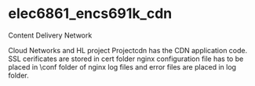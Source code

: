 # elec6861_encs691k_cdn
Content Delivery Network

Cloud Networks and HL project Projectcdn has the CDN application code. SSL cerificates are stored in cert folder nginx configuration file has to be placed in \conf folder of nginx log files and error files are placed in log folder.
